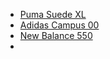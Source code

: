 - [Puma Suede XL](https://droper.app/d/9624/Puma_Suede_XL_Black_White)
- [Adidas Campus 00](https://droper.app/d/6098/adidas_Campus_00s_Grey_Three)
- [New Balance 550](https://www.newbalance.com.br/tenis-new-balance-550-masculino-1124079/p)
- []()